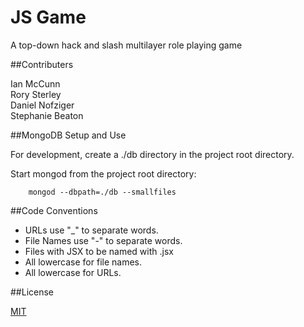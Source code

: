 # JS Game

A top-down hack and slash multilayer role playing game


##Contributers

Ian McCunn<br>
Rory Sterley<br>
Daniel Nofziger<br>
Stephanie Beaton


##MongoDB Setup and Use

For development, create a ./db directory in the project root directory.

Start mongod from the project root directory:
```
    mongod --dbpath=./db --smallfiles
```

##Code Conventions

- URLs use "_" to separate words.
- File Names use "-" to separate words.
- Files with JSX to be named with .jsx
- All lowercase for file names.
- All lowercase for URLs.

##License

[MIT](LICENSE)
